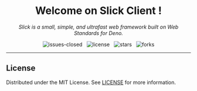 <h1 align="center">Welcome on Slick Client !</h1>

<p align="center">
    <em>
        Slick is a small, simple, and ultrafast web framework built on Web Standards for Deno.
    </em>
</p>

<p align="center">
    <img src="https://img.shields.io/github/issues-closed/8borane8/webtools-slick-client.svg" alt="issues-closed" />
	&nbsp;
    <img src="https://img.shields.io/github/license/8borane8/webtools-slick-client.svg" alt="license" />
    &nbsp;
    <img src="https://img.shields.io/github/stars/8borane8/webtools-slick-client.svg" alt="stars" />
    &nbsp;
    <img src="https://img.shields.io/github/forks/8borane8/webtools-slick-client.svg" alt="forks" />
</p>

<hr>

## License

Distributed under the MIT License. See [LICENSE](LICENSE) for more information.
